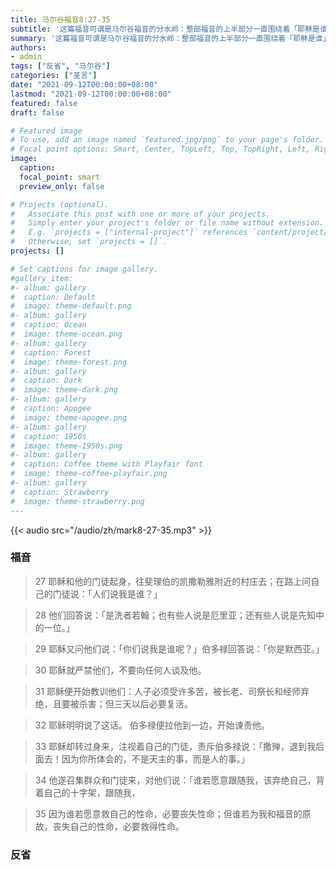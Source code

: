 ```yaml
---
title: 马尔谷福音8:27-35
subtitle: '这篇福音可谓是马尔谷福音的分水岭：整部福音的上半部分一直围绕着「耶稣是谁」的主题，伯多禄对这一问题给出了答案「祢是基督」，从此开始了福音的下半部分，即耶稣的使命逐渐迈向高潮。 在耶稣预言自己受难、死亡与复活的奥迹而遭到伯多禄责怪时，祂借机严厉斥责了他，并强调真门徒的精神离不开背十字架。 耶稣透过十字架救赎普世，又借着复活打败了死亡；跟随耶稣的门徒们，包括我们，也一定要「舍弃自己，背起自己的十字架来跟随」耶稣，否则如何获得复活的生命！'
summary: '这篇福音可谓是马尔谷福音的分水岭：整部福音的上半部分一直围绕着「耶稣是谁」的主题，伯多禄对这一问题给出了答案「祢是基督」，从此开始了福音的下半部分，即耶稣的使命逐渐迈向高潮。 在耶稣预言自己受难、死亡与复活的奥迹而遭到伯多禄责怪时，祂借机严厉斥责了他，并强调真门徒的精神离不开背十字架。 耶稣透过十字架救赎普世，又借着复活打败了死亡；跟随耶稣的门徒们，包括我们，也一定要「舍弃自己，背起自己的十字架来跟随」耶稣，否则如何获得复活的生命！'
authors:
- admin
tags: ["反省", "马尔谷"]
categories: ["圣言"]
date: "2021-09-12T00:00:00+08:00"
lastmod: "2021-09-12T00:00:00+08:00"
featured: false
draft: false

# Featured image
# To use, add an image named `featured.jpg/png` to your page's folder.
# Focal point options: Smart, Center, TopLeft, Top, TopRight, Left, Right, BottomLeft, Bottom, BottomRight
image:
  caption:
  focal_point: smart
  preview_only: false

# Projects (optional).
#   Associate this post with one or more of your projects.
#   Simply enter your project's folder or file name without extension.
#   E.g. `projects = ["internal-project"]` references `content/project/deep-learning/index.md`.
#   Otherwise, set `projects = []`.
projects: []

# Set captions for image gallery.
#gallery_item:
#- album: gallery
#  caption: Default
#  image: theme-default.png
#- album: gallery
#  caption: Ocean
#  image: theme-ocean.png
#- album: gallery
#  caption: Forest
#  image: theme-forest.png
#- album: gallery
#  caption: Dark
#  image: theme-dark.png
#- album: gallery
#  caption: Apogee
#  image: theme-apogee.png
#- album: gallery
#  caption: 1950s
#  image: theme-1950s.png
#- album: gallery
#  caption: Coffee theme with Playfair font
#  image: theme-coffee-playfair.png
#- album: gallery
#  caption: Strawberry
#  image: theme-strawberry.png
---
```


{{< audio src="/audio/zh/mark8-27-35.mp3" >}}

### 福音
> 27 耶稣和他的门徒起身，往斐理伯的凯撒勒雅附近的村庄去；在路上问自己的门徒说：「人们说我是谁？」

> 28 他们回答说：「是洗者若翰；也有些人说是厄里亚；还有些人说是先知中的一位。」

> 29 耶稣又问他们说：「你们说我是谁呢？」伯多禄回答说：「你是默西亚。」

> 30 耶稣就严禁他们，不要向任何人谈及他。

> 31 耶稣便开始教训他们：人子必须受许多苦，被长老、司祭长和经师弃绝，且要被杀害；但三天以后必要复活。

> 32 耶稣明明说了这话。 伯多禄便拉他到一边，开始谏责他。

> 33 耶稣却转过身来，注视着自己的门徒，责斥伯多禄说：「撒殚，退到我后面去！因为你所体会的，不是天主的事，而是人的事。」

> 34 他遂召集群众和门徒来，对他们说：「谁若愿意跟随我，该弃绝自己，背着自己的十字架，跟随我，

> 35 因为谁若愿意救自己的性命，必要丧失性命；但谁若为我和福音的原故，丧失自己的性命，必要救得性命。

### 反省
